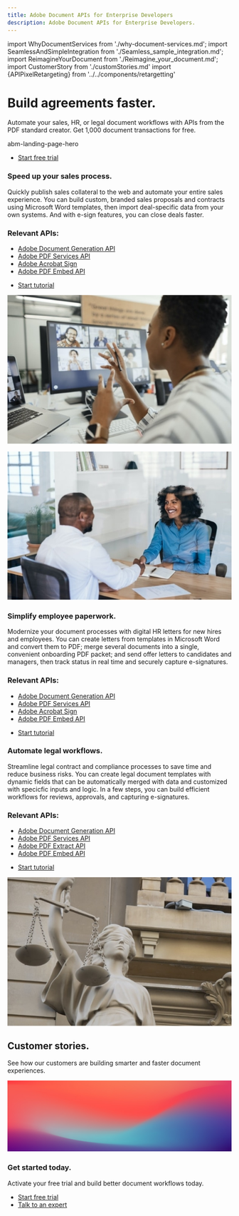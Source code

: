 ```yaml
---
title: Adobe Document APIs for Enterprise Developers
description: Adobe Document APIs for Enterprise Developers.
---
```


import WhyDocumentServices from './why-document-services.md';
import SeamlessAndSimpleIntegration from './Seamless_sample_integration.md';
import ReimagineYourDocument from './Reimagine_your_document.md';
import CustomerStory from './customStories.md'
import {APIPixelRetargeting} from '../../components/retargetting'

<!-- markdownlint-disable-file -->
<Hero slots="heading, text, assetsImg, buttons"  customLayout variant="halfwidth" className="herobgImage Hero-Banner assetImglaptop"/>

# Build agreements faster.

Automate your sales, HR, or legal document workflows with APIs from the PDF standard creator.
Get 1,000 document transactions for free.

abm-landing-page-hero

- [Start free trial](/document-services/apis/interstitial/)

<!-- Why Adobe Document Services -->
<WrapperComponent slots="content" repeat="1" theme="lightest" className="why-pdf-services Why-PDF-Services-API"/>

<WhyDocumentServices />

<!-- Seamless and simple integration -->
<WrapperComponent slots="content" theme="light" className="why-docment-services"/>

<SeamlessAndSimpleIntegration />

<!-- Reimagine your document -->
<ReimagineYourDocument />

<!-- ZigZag -->

<TextBlock slots="heading,text,subHeading,linksGroups,buttons,image" theme="light" headerElementType="h2" homeZigZag isbuttonGroups className="home-zigzag-comp-padding Adobe-PDF-Extract-API sales-process" />

### Speed up your sales process.

Quickly publish sales collateral to the web and automate your entire sales experience. You can build custom, branded sales proposals and contracts using Microsoft Word templates, then import deal-specific data from your own systems. And with e-sign features, you can close deals faster.

### Relevant APIs:

* [Adobe Document Generation API](apis/doc-generation/)
* [Adobe PDF Services API](apis/pdf-services/)
* [Adobe Acrobat Sign](https://www.adobe.com/sign.html)
* [Adobe PDF Embed API](apis/pdf-embed/)

- [Start tutorial](https://experienceleague.adobe.com/docs/document-services/tutorials/usecases/acceleratesales.html)

![PDF Extract API Workflow](../images/mob_Image_Sales.jpg)

<TextBlock slots="image,heading,text,subHeading,linksGroups, buttons" theme="lightest"  primaryOutline headerElementType="h2" homeZigZag className="home-zigzag-comp-padding Adobe-Document-Generation-API employee-paperwork"/>

![Document Generation API Workflow](../images/mob_Image_Simplify.jpg)

### Simplify employee paperwork.

Modernize your document processes with digital HR letters for new hires and employees. You can create letters from templates in Microsoft Word and convert them to PDF; merge several documents into a single, convenient onboarding PDF packet; and send offer letters to candidates and managers, then track status in real time and securely capture e-signatures.

### Relevant APIs:

* [Adobe Document Generation API](apis/doc-generation/)
* [Adobe PDF Services API](apis/pdf-services/)
* [Adobe Acrobat Sign](https://www.adobe.com/sign.html)
* [Adobe PDF Embed API](apis/pdf-embed/)

- [Start tutorial](https://experienceleague.adobe.com/docs/document-services/tutorials/usecases/employeeonboarding.html)

<TextBlock slots="heading,text,subHeading,linksGroups,buttons,image" theme="light" headerElementType="h2" homeZigZag className="home-zigzag-comp-padding Adobe-PDF-Extract-API legal-workflows" />

### Automate legal workflows.

Streamline legal contract and compliance processes to save time and reduce business risks. You can create legal document templates with dynamic fields that can be automatically merged with data and customized with specicfic inputs and logic. In a few steps, you can build efficient workflows for reviews, approvals, and capturing e-signatures.

### Relevant APIs:

* [Adobe Document Generation API](apis/doc-generation/)
* [Adobe PDF Services API](apis/pdf-services/)
* [Adobe PDF Extract API](apis/pdf-extract/)
* [Adobe PDF Embed API](apis/pdf-embed/)

- [Start tutorial](https://experienceleague.adobe.com/docs/document-services/tutorials/usecases/automatelegalworkflows.html)

![PDF Extract API Workflow](../images/mob_Image_Legal.jpg)

<SummaryBlock slots="heading, text" theme="dark" background="rgb(31, 42, 73)" className="customer_stories py-1"/>

## Customer stories.

See how our customers are building smarter and faster document experiences.

<!-- Custom Stories -->
<WrapperComponent slots="content"  background="rgb(31, 42, 73)" className="customer_story_wrapper"/>
<CustomerStory />

<SummaryBlock slots="image, heading, text, buttons" theme="lightest" primaryOutline background="white" className="get-started-today py-2"/>

![summary block bg img](../images/bg-hero.jpeg)

### Get started today.

Activate your free trial and build better document workflows today.

- [Start free trial](/document-services/apis/interstitial/)
- [Talk to an expert](/pricing/contact/)

<APIPixelRetargeting/>
